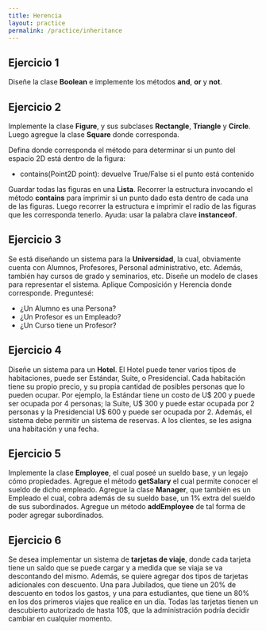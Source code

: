 ```yaml
---
title: Herencia
layout: practice
permalink: /practice/inheritance
---
```


## Ejercicio 1
Diseñe la clase **Boolean** e implemente los métodos **and**, **or** y **not**.

## Ejercicio 2
Implemente la clase **Figure**, y sus subclases **Rectangle**, **Triangle** y **Circle**. 
Luego agregue la clase **Square** donde corresponda. 

Defina donde corresponda el método para determinar si un punto del espacio 2D está dentro de la figura:
- contains(Point2D point): devuelve True/False si el punto está contenido

Guardar todas las figuras en una **Lista**. Recorrer la estructura invocando el método **contains** 
para imprimir si un punto dado esta dentro de cada una de las figuras. 
Luego recorrer la estructura e imprimir el radio de las figuras que les corresponda tenerlo. 
Ayuda: usar la palabra clave **instanceof**.

## Ejercicio 3
Se está diseñando un sistema para la **Universidad**, la cual, obviamente cuenta con
Alumnos, Profesores, Personal administrativo, etc. Además, también hay cursos de grado y
seminarios, etc. Diseñe un modelo de clases para representar el sistema. Aplique Composición
y Herencia donde corresponde. Preguntesé:
* ¿Un Alumno es una Persona? 
* ¿Un Profesor es un Empleado? 
* ¿Un Curso tiene un Profesor?

## Ejercicio 4
Diseñe un sistema para un **Hotel**. El Hotel puede tener varios tipos de habitaciones,
puede ser Estándar, Suite, o Presidencial. Cada habitación tiene su propio precio, y su propia
cantidad de posibles personas que lo pueden ocupar. Por ejemplo, la Estándar tiene un costo
de U$ 200 y puede ser ocupada por 4 personas; la Suite, U$ 300 y puede estar ocupada por 2
personas y la Presidencial U$ 600 y puede ser ocupada por 2. Además, el sistema debe permitir
un sistema de reservas. A los clientes, se les asigna una habitación y una fecha.

## Ejercicio 5
Implemente la clase **Employee**, el cual poseé un sueldo base, y un legajo cómo
propiedades. Agregue el método **getSalary** el cual permite conocer el sueldo de dicho
empleado. Agregue la clase **Manager**, que también es un Empleado el cual, cobra además de
su sueldo base, un 1% extra del sueldo de sus subordinados. Agregue un método
**addEmployee** de tal forma de poder agregar subordinados.

## Ejercicio 6
Se desea implementar un sistema de **tarjetas de viaje**, donde cada tarjeta tiene un saldo
que se puede cargar y a medida que se viaja se va descontando del mismo. Además, se quiere
agregar dos tipos de tarjetas adicionales con descuento. Una para Jubilados, que tiene un 20%
de descuento en todos los gastos, y una para estudiantes, que tiene un 80% en los dos 
primeros viajes que realice en un día. Todas las tarjetas tienen un descubierto autorizado de
hasta 10$, que la administración podría decidir cambiar en cualquier momento.